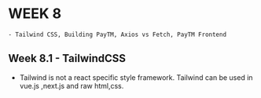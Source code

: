 # WEEK 8

    - Tailwind CSS, Building PayTM, Axios vs Fetch, PayTM Frontend

## Week 8.1 - TailwindCSS

- Tailwind is not a react specific style framework. Tailwind can be used in vue.js ,next.js and raw html,css.



